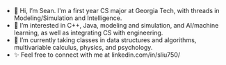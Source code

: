 - 👋 Hi, I’m Sean. I'm a first year CS major at Georgia Tech, with threads in Modeling/Simulation and Intelligence.
- 👀 I’m interested in C++, Java, modeling and simulation, and AI/machine learning, as well as integrating CS with engineering.
- 🌱 I’m currently taking classes in data structures and algorithms, multivariable calculus, physics, and psychology.
- ✨ Feel free to connect with me at linkedin.com/in/sliu750/ 

<!---
sliu750/sliu750 is a ✨ special ✨ repository because its `README.md` (this file) appears on your GitHub profile.
You can click the Preview link to take a look at your changes.
--->
